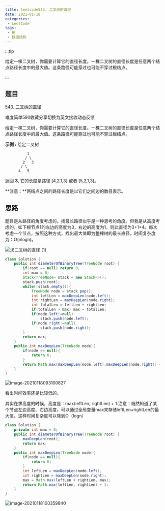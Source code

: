 ```yaml
---
title: leetcode543. 二叉树的直径
date: 2021-01-18
categories:
 - LeetCode
tags:
 - 树
 - 数据结构
---
```


:::tip

给定一棵二叉树，你需要计算它的直径长度。一棵二叉树的直径长度是任意两个结点路径长度中的最大值。这条路径可能穿过也可能不穿过根结点。

:::

<!-- more -->

## 题目

[543. 二叉树的直径](https://leetcode-cn.com/problems/diameter-of-binary-tree/)

难度简单590收藏分享切换为英文接收动态反馈

给定一棵二叉树，你需要计算它的直径长度。一棵二叉树的直径长度是任意两个结点路径长度中的最大值。这条路径可能穿过也可能不穿过根结点。

 

**示例 :**
给定二叉树

```
          1
         / \
        2   3
       / \     
      4   5    
```

返回 **3**, 它的长度是路径 [4,2,1,3] 或者 [5,2,1,3]。

 

**注意：**两结点之间的路径长度是以它们之间边的数目表示。



## 思路

​		题目是从路径的角度考虑的，找最长路径似乎是一种思考的角度。但我是从高度考虑的，如下根节点1的左边的高度为3，右边的高度为1，则此直径为3+1=4。每次考虑一个节点，按照这种方式，找出最大值即为整棵树的最长直径。时间复杂度为：O(nlogn)。

![求二叉树的直径 (1)](https://i.loli.net/2021/01/18/iofOJbjHMZF1AXk.png)

```java
class Solution {
    public int diameterOfBinaryTree(TreeNode root) {
        if(root == null) return 0;
        int max = 0;
        Stack<TreeNode> stack = new Stack<>();
        stack.push(root);
        while(!stack.empty()){
            TreeNode node = stack.pop();
            int leftLen = maxDeepLen(node.left);
            int rightLen = maxDeepLen(node.right);
            int totalLen = leftLen + rightLen;
            if(totalLen > max) max = totalLen;
            if(node.left!=null)
                stack.push(node.left);
            if(node.right!=null)
                stack.push(node.right);
        }
        return max;
    }
    public int maxDeepLen(TreeNode node){
        if(node == null){
            return 0;
        }
        return Math.max(maxDeepLen(node.left),maxDeepLen(node.right)) + 1;
    }
}
```

![image-20210118093100827](https://i.loli.net/2021/01/18/jy2r8CJSo3saAvl.png)

看出时间效率还是比较低的。

其实在求高度的时候，高度是：max(leftLen, rightLen) + 1.注意：既然知道了某个节点左边高度、右边高度，可以通过全局变量max来存储leftLen+rightLen的最大值。这样时间复杂度可以降到O（logn）

```java
class Solution {
    private int max = 0;
    public int diameterOfBinaryTree(TreeNode root) {
        maxDeepLen(root);
        return max;
    }
    public int maxDeepLen(TreeNode node){
        if(node == null){
            return 0;
        }
        int leftLen = maxDeepLen(node.left);
        int rightLen = maxDeepLen(node.right);
        max = Math.max(leftLen + rightLen, max);
        return Math.max(leftLen, rightLen) + 1;
    }
}
```

![image-20210118100359840](https://i.loli.net/2021/01/18/RVlPbCkztSqBIWL.png)